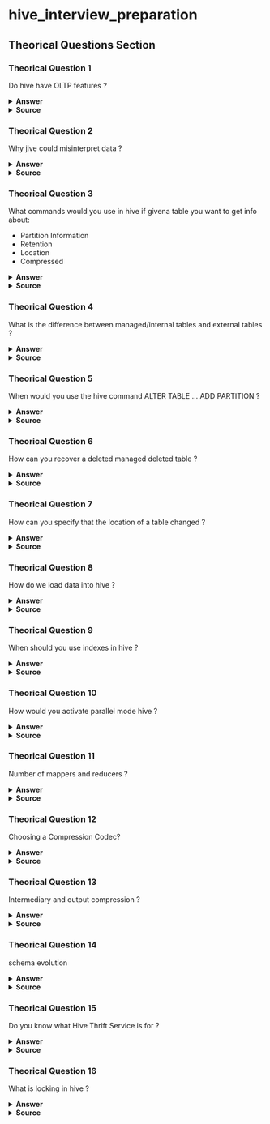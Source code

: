 # hive_interview_preparation

## Theorical Questions Section

### Theorical Question 1

Do hive have OLTP features ?

<details><summary><b>Answer</b></summary>

![Image](img/hiveIsNotOLTP.png "hiveIsNotOLTP")

![Image](img/hbase_hive_is_not_oltp.png "hbase_hive_is_not_oltp")

</details>

<details><summary><b>Source</b></summary>
programming hive
</details>

### Theorical Question 2

Why jive could misinterpret data ?

<details><summary><b>Answer</b></summary>

When you write data to a traditional database, either through loading external data,
writing the output of a query, doing UPDATE statements, etc., the database has total
control over the storage. The database is the “gatekeeper.” An important implication
of this control is that the database can enforce the schema as data is written. This is
called schema on write.

Hive has no such control over the underlying storage. There are many ways to create,
modify, and even damage the data that Hive will query. Therefore, Hive can only en-
force queries on read. This is called schema on read.

So what if the schema doesn’t match the file contents? Hive does the best that it can to
read the data. You will get lots of null values if there aren’t enough fields in each record to match the schema. If some fields are numbers and Hive encounters nonnumeric
strings, it will return nulls for those fields. Above all else, Hive tries to recover from all errors as best it can.

</details>

<details><summary><b>Source</b></summary>
programming hive
</details>

### Theorical Question 3

What commands would you use in hive if givena table you want to get info about:

- Partition Information
- Retention
- Location
- Compressed

<details><summary><b>Answer</b></summary>

DESCRIBE FORMATTED

</details>

<details><summary><b>Source</b></summary>
https://docs.cloudera.com/HDPDocuments/HDP3/HDP-3.0.1/materialized-view/content/hive_describe_materialized_view.html
</details>

### Theorical Question 4

What is the difference between managed/internal tables and external tables ?

<details><summary><b>Answer</b></summary>

The tables we have created so far are called managed tables or sometimes called inter-
nal tables, because Hive controls the lifecycle of their data (more or less). As we’ve seen, Hive stores the data for these tables in a subdirectory under the directory defined by hive.metastore.warehouse.dir (e.g., /user/hive/warehouse), by default.
When we drop a managed table  Hive deletes the data in the table.

</details>

<details><summary><b>Source</b></summary>
programming hive
</details>


### Theorical Question 5

When would you use the hive command ALTER TABLE ... ADD PARTITION ?

<details><summary><b>Answer</b></summary>

ALTER TABLE ... ADD PARTITION is not limited to external tables. You can use it with
managed tables, too, when you have (or will have) data for partitions in directories
created outside of the LOAD and INSERT options we discussed above. You’ll need to
remember that not all of the table’s data will be under the usual Hive “warehouse”
directory, and this data won’t be deleted when you drop the managed table! Hence,
from a “sanity” perspective, it’s questionable whether you should dare to use this fea-
ture with managed tables.

</details>

<details><summary><b>Source</b></summary>
programming hive
</details>

### Theorical Question 6

How can you recover a deleted managed deleted table ?

<details><summary><b>Answer</b></summary>

if you enable the Hadoop Trash feature, which is not on by
default, the data is moved to the .Trash directory in the distributed
filesystem for the user, which in HDFS is /user/$USER/.Trash. To enable
this feature, set the property fs.trash.interval to a reasonable positive
number. It’s the number of minutes between “trash checkpoints”; 1,440
would be 24 hours. While it’s not guaranteed to work for all versions of
all distributed filesystems, if you accidentally drop a managed table with
important data, you may be able to re-create the table, re-create any
partitions, and then move the files from .Trash to the correct directories
(using the filesystem commands) to restore the data.

</details>

<details><summary><b>Source</b></summary>
programming hive
</details>

### Theorical Question 7

How can you specify that the location of a table changed ?

<details><summary><b>Answer</b></summary>

you can change a partition location, effectively moving it:
ALTER TABLE log_messages PARTITION(year = 2011, month = 12, day = 2)
SET LOCATION 's3n://ourbucket/logs/2011/01/02';

This command does not move the data from the old location, nor does it delete the old
data.
Finally, you can drop a partition:

ALTER TABLE log_messages DROP IF EXISTS PARTITION(year = 2011, month = 12, day = 2);
The IF EXISTS clause is optional, as usual. For managed tables, the data for the partition is deleted, along with the metadata, even if the partition was created using ALTER TABLE ... ADD PARTITION . For external tables, the data is not deleted.

</details>

<details><summary><b>Source</b></summary>
programming hive
</details>


### Theorical Question 8

How do we load data into hive ?

<details><summary><b>Answer</b></summary>

Since Hive has no row-level insert, update, and delete operations, the only way to put
data into an table is to use one of the “bulk” load operations. Or you can just write files in the correct directories by other means.

LOAD DATA LOCAL INPATH '${env:HOME}/california-employees'
OVERWRITE INTO TABLE employees
PARTITION (country = 'US', state = 'CA');

This command will first create the directory for the partition, if it doesn’t already exist, then copy the data to it. If the target table is not partitioned, you omit the PARTITION clause.

If the LOCAL keyword is used, the path is assumed to be in the local filesystem. The data is copied into the final location. If LOCAL is omitted, the path is assumed to be in the distributed filesystem. In this case, the data is moved from the path to the final location.


INSERT OVERWRITE TABLE employees
PARTITION (country = 'US', state = 'OR')
SELECT * FROM staged_employees se
WHERE se.cnty = 'US' AND se.st = 'OR';


The INSERT statement lets you load data into a table from a query. Reusing our employ
ees example from the previous chapter, here is an example for the state of Oregon,
where we presume the data is already in another table called staged_employees . For
reasons we’ll discuss shortly, let’s use different names for the country and state fields in staged_employees , calling them cnty and st , respectively:

There’s still one problem with this syntax: if you have a lot of partitions to create, you have to write a lot of SQL! Fortunately, Hive also supports a dynamic partition feature, where it can infer the partitions to create based on query parameters. By comparison, up until now we have considered only static partitions.

INSERT OVERWRITE TABLE employees
PARTITION (country, state)
SELECT ..., se.cnty, se.st
FROM staged_employees se;


</details>

<details><summary><b>Source</b></summary>
programming hive
</details>

### Theorical Question 9

When should you use indexes in hive ?

<details><summary><b>Answer</b></summary>

Hive has limited indexing capabilities. There are no keys in the usual relational database sense, but you can build an index on columns to speed some operations. 

The index data for a table is stored in another table.
Also, the feature is relatively new, so it doesn’t have a lot of options yet. However, the indexing process is designed to be customizable with plug-in Java code, so teams can
extend the feature to meet their needs.

Indexing is also a good alternative to partitioning when the logical partitions would
actually be too numerous and small to be useful. Indexing can aid in pruning some
blocks from a table as input for a MapReduce job. Not all queries can benefit from an
index—the EXPLAIN syntax and Hive can be used to determine if a given query is aided
by an index.

Indexes in Hive, like those in relational databases, need to be evaluated carefully.
Maintaining an index requires extra disk space and building an index has a processing
cost. The user must weigh these costs against the benefits they offer when querying a
table.

</details>

<details><summary><b>Source</b></summary>
programming hive
</details>

### Theorical Question 10

How would you activate parallel mode hive ?

<details><summary><b>Answer</b></summary>

![Image](img/parallelExecution.png "parallelExecution")

</details>

<details><summary><b>Source</b></summary>
programming hive
</details>


### Theorical Question 11

Number of mappers and reducers ?

<details><summary><b>Answer</b></summary>

![Image](img/mappersReducers.png "mappersReducers")

![Image](img/mappersReducers_Part2.png "mappersReducers_Part2")

![Image](img/mappersReducers_part3.png "mappersReducers_part3")

</details>

<details><summary><b>Source</b></summary>
programming hive
</details>

### Theorical Question 12

Choosing a Compression Codec?

<details><summary><b>Answer</b></summary>

Using compression has the advantage of minimizing the disk space required for files
and the overhead of disk and network I/O. However, compressing and decompressing
files increases the CPU overhead. Therefore, compression is best used for I/O-bound
jobs, where there is extra CPU capacity, or when disk space is at a premium.

All recent versions of Hadoop have built-in support for the GZip and BZip2 compres-
sion schemes, including native Linux libraries that accelerate compression and decom-
pression for these formats. Bundled support for Snappy compression was recently
added, but if your version of Hadoop doesn’t support it, you can add the appropriate
libraries yourself. 

Finally, LZO compression is often used. 2
So, why do we need different compression schemes? Each scheme makes a trade-off
between speed and minimizing the size of the compressed output. BZip2 creates the
smallest compressed output, but with the highest CPU overhead. GZip is next in terms
of compressed size versus speed. Hence, if disk space utilization and I/O overhead are
concerns, both are attractive choices.


LZO and Snappy create larger files but are much faster, especially for decompression.
They are good choices if disk space and I/O overhead are less important than rapid
decompression of frequently read data.
Another important consideration is whether or not the compression format is splitta-
ble. MapReduce wants to split very large input files into splits (often one split per filesystem block, i.e., a multiple of 64 MB), where each split is sent to a separate map
process. This can only work if Hadoop knows the record boundaries in the file. In text
files, each line is a record, but these boundaries are obscured by GZip and Snappy.
However, BZip2 and LZO provide block-level compression, where each block has
complete records, so Hadoop can split these files on block boundaries.


The desire for splittable files doesn’t rule out GZip and Snappy. When you create your
data files, you could partition them so that they are approximately the desired size.
Typically the number of output files is equal to the number of reducers. If you are using N reducers you typically get N output files. Be careful, if you have a large nonsplittable
file, a single task will have to read the entire file beginning to end.

</details>

<details><summary><b>Source</b></summary>
programming hive
</details>

### Theorical Question 13

Intermediary and output compression ?

<details><summary><b>Answer</b></summary>

![Image](img/intermediaryCompression.png "intermediaryCompression")

![Image](img/finalCompression.png "finalCompression")

</details>

<details><summary><b>Source</b></summary>
programming hive
</details>

### Theorical Question 14

schema evolution

<details><summary><b>Answer</b></summary>

Over time fields may be added or deprecated from data sets. Avro is designed with this
in mind. An evolving schema is one that changes over time. Avro allows fields to be
null. It also allows for default values to be returned if the column is not defined in the
data file.
For example, if the Avro schema is changed and a field added, the default field supplies
a value if the column is not found:

{
"name":"extra_field",
"type":"string",
"doc:":"an extra field not in the original file",
"default":"fishfingers and custard"
}

</details>

<details><summary><b>Source</b></summary>
programming hive
</details>

### Theorical Question 15

Do you know what Hive Thrift Service is for ?

<details><summary><b>Answer</b></summary>

![Image](img/hivethricht.png "hivethricht")

</details>

<details><summary><b>Source</b></summary>
programming hive
</details>

### Theorical Question 16

What is locking in hive ?

<details><summary><b>Answer</b></summary>

While HiveQL is an SQL dialect, Hive lacks the traditional support for locking on a
column, row, or query, as typically used with update or insert queries. Files in Hadoop
are traditionally write-once (although Hadoop does support limited append seman-
tics). Because of the write-once nature and the streaming style of MapReduce, access
to fine-grained locking is unnecessary.

However, since Hadoop and Hive are multi-user systems, locking and coordination are
valuable in some situations. For example, if one user wishes to lock a table, because an
INSERT OVERWRITE query is changing its content, and a second user attempts to issue a
query against the table at the same time, the query could fail or yield invalid results.

</details>

<details><summary><b>Source</b></summary>
programming hive
</details>